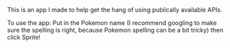 This is an app I made to help get the hang of using publically available APIs. 

To use the app: 
Put in the Pokemon name (I recommend googling to make sure the spelling is right, because Pokemon spelling can be a bit tricky) then click Sprite!
